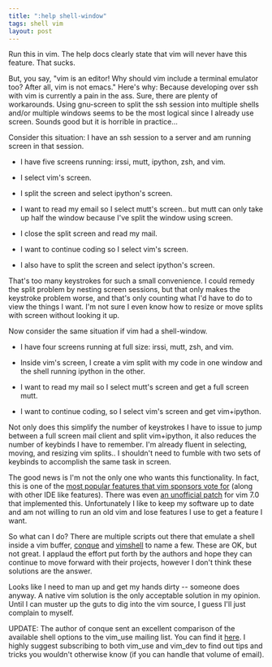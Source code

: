 ```yaml
---
title: ":help shell-window"
tags: shell vim
layout: post
---
```


Run this in vim.  The help docs clearly state that vim will never have
this feature.  That sucks.

But, you say, "vim is an editor! Why should vim include a terminal
emulator too?  After all, vim is not emacs."  Here's why:  Because
developing over ssh with vim is currently a pain in the ass.  Sure,
there are plenty of workarounds.  Using gnu-screen to split the ssh
session into multiple shells and/or multiple windows seems to be the
most logical since I already use screen.  Sounds good but it is horrible
in practice...

Consider this situation: I have an ssh session to a server and am
running screen in that session.  

* I have five screens running: irssi, mutt, ipython, zsh, and vim.

* I select vim's screen.

* I split the screen and select ipython's screen.

* I want to read my email so I select mutt's screen.. but mutt can only take up half the window because I've split the window using screen. 

* I close the split screen and read my mail.  

* I want to continue coding so I select vim's screen.

* I also have to split the screen and select ipython's screen. 

That's too many keystrokes for such a small convenience.  I could remedy the split problem by nesting screen sessions, but that only makes the keystroke problem worse, and that's only counting what I'd have to do to view the things I want.  I'm not sure I even know how to resize or move splits with screen without looking it up.

Now consider the same situation if vim had a shell-window. 

* I have four screens running at full size: irssi, mutt, zsh, and vim.

* Inside vim's screen, I create a vim split with my code in one window and the shell running ipython in the other.

* I want to read my mail so I select mutt's screen and get a full screen mutt.

* I want to continue coding, so I select vim's screen and get vim+ipython.

Not only does this simplify the number of keystrokes I have to issue to
jump between a full screen mail client and split vim+ipython, it also
reduces the number of keybinds I have to remember.  I'm already fluent
in selecting, moving, and resizing vim splits.. I shouldn't need to
fumble with two sets of keybinds  to accomplish the same task in screen.

The good news is I'm not the only one who wants this functionality.   In
fact, this is one of the [most popular features that vim sponsors vote
for](http://www.vim.org/sponsor/vote_results.php) (along with other IDE
like features).  There was even [an unofficial
patch](http://www.wana.at/vimshell/) for vim 7.0 that implemented this.
Unfortunately I like to keep my software up to date and am not willing
to run an old vim and lose features I use to get a feature I want.

So what can I do?  There are multiple scripts out there that emulate a
shell inside a vim buffer, [conque](http://code.google.com/p/conque/)
and [vimshell](http://github.com/Shougo/vimshell) to name a few.  These
are OK, but not great.  I applaud the effort put forth by the authors
and hope they can continue to move forward with their projects, however
I don't think these solutions are the answer.

Looks like I need to man up and get my hands dirty -- someone does
anyway.  A native vim solution is the only acceptable solution in my
opinion.  Until I can muster up the guts to dig into the vim source, I
guess I'll just complain to myself.

UPDATE:  The author of conque sent an excellent comparison of the
available shell options to the vim_use mailing list.  You can find it
[here](http://groups.google.com/group/vim_use/msg/22c97ebfd6a978eb).  I
highly suggest subscribing to both vim_use and vim_dev to find out tips
and tricks you wouldn't otherwise know (if you can handle that volume of
email).
